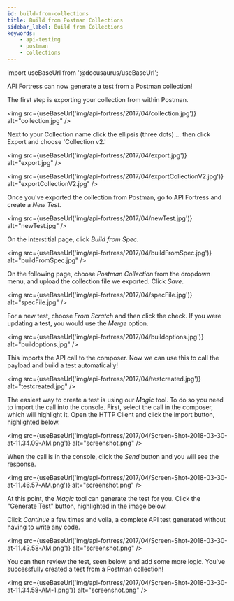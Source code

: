 ```yaml
---
id: build-from-collections
title: Build from Postman Collections
sidebar_label: Build from Collections
keywords:
    - api-testing
    - postman
    - collections
---
```


import useBaseUrl from '@docusaurus/useBaseUrl';


API Fortress can now generate a test from a Postman collection!

The first step is exporting your collection from within Postman.

<img src={useBaseUrl('img/api-fortress/2017/04/collection.jpg')} alt="collection.jpg" />

Next to your Collection name click the ellipsis (three dots) ... then click Export and choose 'Collection v2.'

<img src={useBaseUrl('img/api-fortress/2017/04/export.jpg')} alt="export.jpg" />

<img src={useBaseUrl('img/api-fortress/2017/04/exportCollectionV2.jpg')} alt="exportCollectionV2.jpg" />

Once you've exported the collection from Postman, go to API Fortress and create a _New Test_.

<img src={useBaseUrl('img/api-fortress/2017/04/newTest.jpg')} alt="newTest.jpg" />

On the interstitial page, click _Build from Spec._

<img src={useBaseUrl('img/api-fortress/2017/04/buildFromSpec.jpg')} alt="buildFromSpec.jpg" />

On the following page, choose _Postman Collection_ from the dropdown menu, and upload the collection file we exported. Click _Save_.

<img src={useBaseUrl('img/api-fortress/2017/04/specFile.jpg')} alt="specFile.jpg" />

For a new test, choose _From Scratch_ and then click the check. If you were updating a test, you would use the _Merge_ option.

<img src={useBaseUrl('img/api-fortress/2017/04/buildoptions.jpg')} alt="buildoptions.jpg" />

This imports the API call to the composer. Now we can use this to call the payload and build a test automatically!

<img src={useBaseUrl('img/api-fortress/2017/04/testcreated.jpg')} alt="testcreated.jpg" />

The easiest way to create a test is using our _Magic_ tool. To do so you need to import the call into the console. First, select the call in the composer, which will highlight it. Open the HTTP Client and click the import button, highlighted below.

<img src={useBaseUrl('img/api-fortress/2017/04/Screen-Shot-2018-03-30-at-11.34.09-AM.png')} alt="screenshot.png" />

When the call is in the console, click the _Send_ button and you will see the response.

<img src={useBaseUrl('img/api-fortress/2017/04/Screen-Shot-2018-03-30-at-11.46.57-AM.png')} alt="screenshot.png" />

At this point, the _Magic_ tool can generate the test for you. Click the "Generate Test" button, highlighted in the image below. 

Click _Continue_ a few times and voila, a complete API test generated without having to write any code. 

<img src={useBaseUrl('img/api-fortress/2017/04/Screen-Shot-2018-03-30-at-11.43.58-AM.png')} alt="screenshot.png" />

You can then review the test, seen below, and add some more logic. You've successfully created a test from a Postman collection!

<img src={useBaseUrl('img/api-fortress/2017/04/Screen-Shot-2018-03-30-at-11.34.58-AM-1.png')} alt="screenshot.png" />
